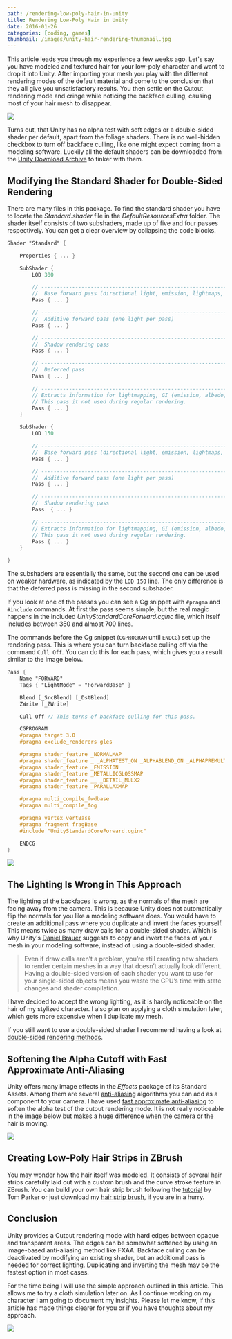 ```yaml
---
path: /rendering-low-poly-hair-in-unity
title: Rendering Low-Poly Hair in Unity
date: 2016-01-26
categories: [coding, games]
thumbnail: /images/unity-hair-rendering-thumbnail.jpg
---
```


This article leads you through my experience a few weeks ago. Let's say you have modeled and textured hair for your low-poly character and want to drop it into Unity. After importing your mesh you play with the different rendering modes of the default material and come to the conclusion that they all give you unsatisfactory results. You then settle on the Cutout rendering mode and cringe while noticing the backface culling, causing most of your hair mesh to disappear.

![](/images/unity-low-poly-hair-cutout.jpg)

Turns out, that Unity has no alpha test with soft edges or a double-sided shader per default, apart from the foliage shaders. There is no well-hidden checkbox to turn off backface culling, like one might expect coming from a modeling software. Luckily all the default shaders can be downloaded from the [Unity Download Archive](https://unity3d.com/get-unity/download/archive) to tinker with them.



## Modifying the Standard Shader for Double-Sided Rendering

There are many files in this package. To find the standard shader you have to locate the _Standard.shader_ file in the _DefaultResourcesExtra_ folder. The shader itself consists of two subshaders, made up of five and four passes respectively. You can get a clear overview by collapsing the code blocks.

~~~ glsl
Shader "Standard" {

    Properties { ... }

    SubShader {
        LOD 300

        // ------------------------------------------------------------------
        //  Base forward pass (directional light, emission, lightmaps, ...)
        Pass { ... }

        // ------------------------------------------------------------------
        //  Additive forward pass (one light per pass)
        Pass { ... }

        // ------------------------------------------------------------------
        //  Shadow rendering pass
        Pass { ... }

        // ------------------------------------------------------------------
        //  Deferred pass
        Pass { ... }

        // ------------------------------------------------------------------
        // Extracts information for lightmapping, GI (emission, albedo, ...)
        // This pass it not used during regular rendering.
        Pass { ... }
    }

    SubShader {
        LOD 150

        // ------------------------------------------------------------------
        //  Base forward pass (directional light, emission, lightmaps, ...)
        Pass { ... }

        // ------------------------------------------------------------------
        //  Additive forward pass (one light per pass)
        Pass { ... }

        // ------------------------------------------------------------------
        //  Shadow rendering pass
        Pass  { ... }

        // ------------------------------------------------------------------
        // Extracts information for lightmapping, GI (emission, albedo, ...)
        // This pass it not used during regular rendering.
        Pass { ... }
    }

}
~~~

The subshaders are essentially the same, but the second one can be used on weaker hardware, as indicated by the `LOD 150` line. The only difference is that the deferred pass is missing in the second subshader.

If you look at one of the passes you can see a Cg snippet with `#pragma` and `#include` commands. At first the pass seems simple, but the real magic happens in the included _UnityStandardCoreForward.cginc_ file, which itself includes between 350 and almost 700 lines.

The commands before the Cg snippet (`CGPROGRAM` until `ENDCG`) set up the rendering pass. This is where you can turn backface culling off via the command `Cull Off`. You can do this for each pass, which gives you a result similar to the image below.

~~~ glsl
Pass {
    Name "FORWARD"
    Tags { "LightMode" = "ForwardBase" }

    Blend [_SrcBlend] [_DstBlend]
    ZWrite [_ZWrite]

    Cull Off // This turns of backface culling for this pass.

    CGPROGRAM
    #pragma target 3.0
    #pragma exclude_renderers gles

    #pragma shader_feature _NORMALMAP
    #pragma shader_feature _ _ALPHATEST_ON _ALPHABLEND_ON _ALPHAPREMULTIPLY_ON
    #pragma shader_feature _EMISSION
    #pragma shader_feature _METALLICGLOSSMAP
    #pragma shader_feature __ _DETAIL_MULX2
    #pragma shader_feature _PARALLAXMAP

    #pragma multi_compile_fwdbase
    #pragma multi_compile_fog

    #pragma vertex vertBase
    #pragma fragment fragBase
    #include "UnityStandardCoreForward.cginc"

    ENDCG
}
~~~

![](/images/unity-low-poly-hair-cull-off.jpg)



## The Lighting Is Wrong in This Approach

The lighting of the backfaces is wrong, as the normals of the mesh are facing away from the camera. This is because Unity does not automatically flip the normals for you like a modeling software does. You would have to create an additional pass where you duplicate and invert the faces yourself. This means twice as many draw calls for a double-sided shader. Which is why Unity's [Daniel Brauer](http://danielbrauer.com/files/rendering-double-sided-geometry.html) suggests to copy and invert the faces of your mesh in your modeling software, instead of using a double-sided shader.

> Even if draw calls aren’t a problem, you’re still creating new shaders to render certain meshes in a way that doesn’t actually look different. Having a double-sided version of each shader you want to use for your single-sided objects means you waste the GPU’s time with state changes and shader compilation.

I have decided to accept the wrong lighting, as it is hardly noticeable on the hair of my stylized character. I also plan on applying a cloth simulation later, which gets more expensive when I duplicate my mesh.

If you still want to use a double-sided shader I recommend having a look at [double-sided rendering methods](http://forum.unity3d.com/threads/double-sided-material.21778/page-2#post-2352641).



## Softening the Alpha Cutoff with Fast Approximate Anti-Aliasing

Unity offers many image effects in the _Effects_ package of its Standard Assets. Among them are several [anti-aliasing](http://docs.unity3d.com/Manual/script-Antialiasing.html) algorithms you can add as a component to your camera. I have used [fast approximate anti-aliasing](https://en.wikipedia.org/wiki/Fast_approximate_anti-aliasing) to soften the alpha test of the cutout rendering mode. It is not really noticeable in the image below but makes a huge difference when the camera or the hair is moving.

![](/images/unity-low-poly-hair-fxaa.jpg)



## Creating Low-Poly Hair Strips in ZBrush

You may wonder how the hair itself was modeled. It consists of several hair strips carefully laid out with a custom brush and the curve stroke feature in ZBrush. You can build your own hair strip brush following the [tutorial](http://www.3dartistonline.com/news/2015/04/how-do-i-create-real-time-hair-for-games/) by Tom Parker or just download my [hair strip brush](files/hair-strip-brush.zbp), if you are in a hurry.



## Conclusion

Unity provides a Cutout rendering mode with hard edges between opaque and transparent areas. The edges can be somewhat softened by using an image-based anti-aliasing method like FXAA. Backface culling can be deactivated by modifying an existing shader, but an additional pass is needed for correct lighting. Duplicating and inverting the mesh may be the fastest option in most cases.

For the time being I will use the simple approach outlined in this article. This allows me to try a cloth simulation later on. As I continue working on my character I am going to document my insights. Please let me know, if this article has made things clearer for you or if you have thoughts about my approach.

![](/images/unity-low-poly-hair-rendering.jpg)
